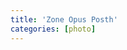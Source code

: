 ```yaml
---
title: 'Zone Opus Posth'
categories: [photo]
---
```

<img alt="" src="./img/01.jpg" class="img-thumbnail"/>
<img alt="" src="./img/02.jpg" class="img-thumbnail"/>
<img alt="" src="./img/03.jpg" class="img-thumbnail"/>
<img alt="" src="./img/04-02.jpg" class="img-thumbnail"/>
<img alt="" src="./img/05.jpg" class="img-thumbnail"/>
<img alt="" src="./img/08.jpg" class="img-thumbnail"/>
<img alt="" src="./img/09.jpg" class="img-thumbnail"/>
<img alt="" src="./img/12.jpg" class="img-thumbnail"/>
<img alt="" src="./img/13.jpg" class="img-thumbnail"/>
<img alt="" src="./img/14.jpg" class="img-thumbnail"/>
<img alt="" src="./img/14-02.jpg" class="img-thumbnail"/>
<img alt="" src="./img/15.jpg" class="img-thumbnail"/>
<img alt="" src="./img/16.jpg" class="img-thumbnail"/>
<img alt="" src="./img/17.jpg" class="img-thumbnail"/>
<img alt="" src="./img/18.jpg" class="img-thumbnail"/>
<img alt="" src="./img/19.jpg" class="img-thumbnail"/>
<img alt="" src="./img/20.jpg" class="img-thumbnail"/>
<img alt="" src="./img/20-02.jpg" class="img-thumbnail"/>
<img alt="" src="./img/21.jpg" class="img-thumbnail"/>
<img alt="" src="./img/22.jpg" class="img-thumbnail"/>
<img alt="" src="./img/24.jpg" class="img-thumbnail"/>
<img alt="" src="./img/25.jpg" class="img-thumbnail"/>
<img alt="" src="./img/27.jpg" class="img-thumbnail"/>
<img alt="" src="./img/30.jpg" class="img-thumbnail"/>
<img alt="" src="./img/31.jpg" class="img-thumbnail"/>
<img alt="" src="./img/31-02.jpg" class="img-thumbnail"/>
<img alt="" src="./img/32.jpg" class="img-thumbnail"/>
<img alt="" src="./img/33.jpg" class="img-thumbnail"/>
<img alt="" src="./img/34.jpg" class="img-thumbnail"/>
